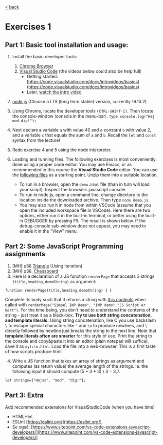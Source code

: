 [< back](README.md)

# Exercises 1

## Part 1: Basic tool installation and usage:

1. Install the basic developer tools:

    1. [Chrome Browser](https://www.google.com/chrome/)
    2. [Visual Studio Code](https://code.visualstudio.com/) (the videos below could also be help full)
        - Getting started: [https://code.visualstudio.com/docs/introvideos/basics](https://code.visualstudio.com/docs/introvideos/basics) 
        - Later, [watch the intro video](https://youtu.be/VqCgcpAypFQ)
2. [node.js](https://nodejs.org/en/download/) (Choose a  LTS (long term stable) version, currently 16.13.2)
3. Using Chrome, locate the developer tools `(CTRL-SHIFT-I)`. Then locate the console-window (console in the menu-bar).
`Type console.log("Hej med dig!");`
4. Next declare a variable `a` with value 40 and a constant `b` with value 2, and a variable `c` that equals the sum of `a` and `b`. Recall the `let` and `const` syntax from the lecture!

5. Redo exercise 4 and 5 using the node interpreter.

6. Loading and running files. The following exercises is most conveniently done using a proper code editor. You may use Emacs, or as recommended in this course the **Visual Studio Code** editor. You can use the [following files](https://www.moodle.aau.dk/pluginfile.php/2447165/mod_page/content/41/Simple%20HTML%20Script%20Node.zip?time=1612176359838) as a starting point. Unzip them into a suitable location.
    - To run in a browser, open the `demo.html` file (than in turn will load your script). Inspect the browsers javascript console.
    - To run in node.js, open a command line, change directory to the location inside the downloaded archive. Then type `node demo,js`
    - You may also run it in node from within VSCode (assume that you open the included workspace file in VSCode). Here there are two options, either run it in the built-in terminal, or better using the built-in DEBUGGER by pressing F5. The result is shown below. If the debug-console sub-window does not appear, you may need to enable it in the "View" menu.

## Part 2: Some JavaScript Programming assignments

1. \[MH\] p38 [Triangle](https://eloquentjavascript.net/02_program_structure.html#i_umoXp9u0e7) (Using iteration)
2. \[MH\] p38. [Chessboard](https://eloquentjavascript.net/02_program_structure.html#i_swb9JBtSQQ)
3. Here is a declaration of a JS function `renderPage` that accepts 3 strings `(title,heading,demoString)` as argument:

  `function renderPage(title,heading,demoString) { }`

  Complete its body such that it returns a string with [this contents](https://www.moodle.aau.dk/pluginfile.php/2447165/mod_page/content/41/demo%20-%20Kopi.txt) when called with `renderPage("Simpel IWP Demo", "IWP demo","JS Script er kørt")`. For the time being, you don't need to understand the contents of the string - just treat it as a black-box. **Try to use both string concatenation, and template literals.** Using string concatenation, like C you use backslash `\` to escape special characters like `"` and `\n` to produce newlines, and `\` directly followed by newline just breaks the string to the next line. Note that **template literals often are smarter** for this style of use. Print the string to the console and copy&paste it into an editor (plain notepad will suffice), save it as `myfile.html`. Load the file into a web-browser. This is a first taste of how scripts produce html.


4. Write a JS function that takes an array of strings as argument and computes (as return value) the average length of the strings. Ie. the following input it should compute (5 + 3 + 3) / 3 = 3,7.

  `let strings=["Hejsa", "med", "dig!"];`


## Part 3: Extra

Add recommended extensions for VisualStudioCode (when you have time)

- HTMLHint
- ESLint [https://eslint.org/](https://eslint.org/)
- Se også: [https://www.sitepoint.com/vs-code-extensions-javascript-developers/](https://www.sitepoint.com/vs-code-extensions-javascript-developers/)
